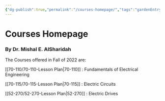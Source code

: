 ```yaml
---
{"dg-publish":true,"permalink":"/courses-homepage/","tags":"gardenEntry","dgHomeLink":true,"dgPassFrontmatter":false,"dgShowBacklinks":true,"dgShowLocalGraph":false,"dgShowInlineTitle":false}
---
```



# Courses Homepage
### By Dr. Mishal E. AlSharidah


The Courses offered in Fall of 2022 are:

 [[70-110/70-110-Lesson Plan|70-110]] : Fundamentals of Electrical Engineering
  
 [[70-115/70-115-Lesson Plan|70-115]] : Electric Circuits
 
 [[52-270/52-270-Lesson Plan|52-270]] : Electric Drives


